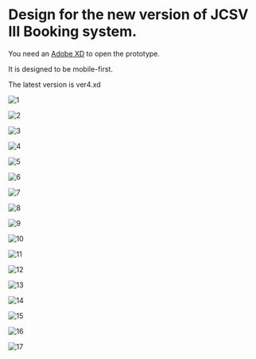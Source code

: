 # Design for the new version of JCSV III Booking system.
You need an [Adobe XD](https://www.adobe.com/products/xd.html) to open the prototype.

It is designed to be mobile-first. 

The latest version is ver4.xd

![1](./assets/iPhone%206-7%20%5BCheck%20Booking%201%20Enter%20UID%20and%20Room%20No%5D%20OnFocus.png)

![2](./assets/iPhone%206-7%20%5BCheck%20Booking%201%20Enter%20UID%20and%20Room%20No%5D%20%E2%80%93%201.png)

![3](./assets/iPhone%206-7%20%5BCheck%20Booking%201%20Enter%20UID%20and%20Room%20No%5D%20%E2%80%93%202.png)

![4](./assets/iPhone%206-7%20%5BCheck%20Booking%201%20Enter%20UID%20and%20Room%20No%5D%20%E2%80%93%203.png)

![5](./assets/iPhone%206-7%20%5BCheck%20Booking%201%20Enter%20UID%20and%20Room%20No%5D.png)

![6](./assets/iPhone%206-7%20%5BCheck%20Booking%202%20Show%20Booking%20Info%5D%20%E2%80%93%201.png)

![7](./assets/iPhone%206-7%20%5BCheck%20Booking%202%20Show%20Booking%20Info%5D%20%E2%80%93%202.png)

![8](./assets/iPhone%206-7%20%5BCheck%20Booking%202%20Show%20Booking%20Info%5D%20%E2%80%93%203.png)

![9](./assets/iPhone%206-7%20%5BCheck%20Booking%202%20Show%20Booking%20Info%5D.png)

![10](./assets/iPhone%206-7%20%5BIndex%20Page%5D%20Onhover%202.png)

![11](./assets/iPhone%206-7%20%5BIndex%20Page%5D%20Onhover.png)

![12](./assets/iPhone%206-7%20%5BIndex%20Page%5D%20%E2%80%93%20Menu%20bar%20onhover.png)

![13](./assets/iPhone%206-7%20%5BIndex%20Page%5D%20%E2%80%93%20Menu%20bar.png)

![14](./assets/iPhone%206-7%20%5BIndex%20Page%5D.png)

![15](./assets/iPhone%206-7%20%5BLap-Chee%20Show%20Available%20Times%5D.png)

![16](./assets/iPhone%206-7%20%5BTemplate%5D%20%E2%80%93%202.png)

![17](./assets/iPhone%206-7%20%5BTemplate%5D.png)